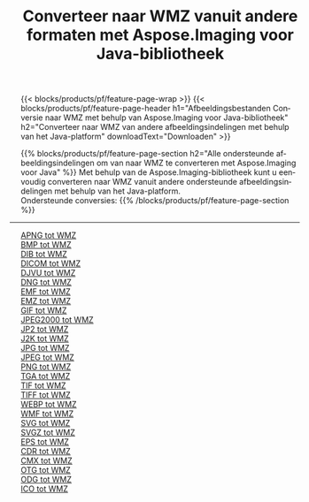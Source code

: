 ﻿---
title: Converteer naar WMZ vanuit andere formaten met Aspose.Imaging voor Java-bibliotheek 
weight: 3920
url: /nl/java/conversion/to/wmz 
lang: nl
langdirlevel: 2
locales: zh-hans,ja,it,ru,de,es,fr,nl,id,lt,pl,pt,vi,tr,ko,zh-hant,ar,hi,th,sv,cs,uk,he
description: Met Aspose.Imaging kunt u met Java converteren naar WMZ vanuit andere formaten
---

{{< blocks/products/pf/feature-page-wrap >}}
{{< blocks/products/pf/feature-page-header h1="Afbeeldingsbestanden Conversie naar WMZ met behulp van Aspose.Imaging voor Java-bibliotheek" h2="Converteer naar WMZ van andere afbeeldingsindelingen met behulp van het Java-platform" downloadText="Downloaden" >}}


{{% blocks/products/pf/feature-page-section  h2="Alle ondersteunde afbeeldingsindelingen om van naar WMZ te converteren met Aspose.Imaging voor Java" %}}
Met behulp van de Aspose.Imaging-bibliotheek kunt u eenvoudig converteren naar WMZ vanuit andere ondersteunde afbeeldingsindelingen met behulp van het Java-platform.
<br/>
Ondersteunde conversies:
{{% /blocks/products/pf/feature-page-section %}}
<div class="container-fluid productfamilypage bg-gray">
    <div class="convertypes bg-gray agp-content section">
        <div class="container">
		<hr style="margin-left:-20px;"/>
		<div class="row other-converters">
		    <div class='col-md-2 other-converter remove-lp remove-rp'><a href="/imaging/nl/java/conversion/apng-to-wmz" >APNG tot WMZ</a></div>
<div class='col-md-2 other-converter remove-lp remove-rp'><a href="/imaging/nl/java/conversion/bmp-to-wmz" >BMP tot WMZ</a></div>
<div class='col-md-2 other-converter remove-lp remove-rp'><a href="/imaging/nl/java/conversion/dib-to-wmz" >DIB tot WMZ</a></div>
<div class='col-md-2 other-converter remove-lp remove-rp'><a href="/imaging/nl/java/conversion/dicom-to-wmz" >DICOM tot WMZ</a></div>
<div class='col-md-2 other-converter remove-lp remove-rp'><a href="/imaging/nl/java/conversion/djvu-to-wmz" >DJVU tot WMZ</a></div>
<div class='col-md-2 other-converter remove-lp remove-rp'><a href="/imaging/nl/java/conversion/dng-to-wmz" >DNG tot WMZ</a></div>
<div class='col-md-2 other-converter remove-lp remove-rp'><a href="/imaging/nl/java/conversion/emf-to-wmz" >EMF tot WMZ</a></div>
<div class='col-md-2 other-converter remove-lp remove-rp'><a href="/imaging/nl/java/conversion/emz-to-wmz" >EMZ tot WMZ</a></div>
<div class='col-md-2 other-converter remove-lp remove-rp'><a href="/imaging/nl/java/conversion/gif-to-wmz" >GIF tot WMZ</a></div>
<div class='col-md-2 other-converter remove-lp remove-rp'><a href="/imaging/nl/java/conversion/jpeg2000-to-wmz" >JPEG2000 tot WMZ</a></div>
<div class='col-md-2 other-converter remove-lp remove-rp'><a href="/imaging/nl/java/conversion/jp2-to-wmz" >JP2 tot WMZ</a></div>
<div class='col-md-2 other-converter remove-lp remove-rp'><a href="/imaging/nl/java/conversion/j2k-to-wmz" >J2K tot WMZ</a></div>
<div class='col-md-2 other-converter remove-lp remove-rp'><a href="/imaging/nl/java/conversion/jpg-to-wmz" >JPG tot WMZ</a></div>
<div class='col-md-2 other-converter remove-lp remove-rp'><a href="/imaging/nl/java/conversion/jpeg-to-wmz" >JPEG tot WMZ</a></div>
<div class='col-md-2 other-converter remove-lp remove-rp'><a href="/imaging/nl/java/conversion/png-to-wmz" >PNG tot WMZ</a></div>
<div class='col-md-2 other-converter remove-lp remove-rp'><a href="/imaging/nl/java/conversion/tga-to-wmz" >TGA tot WMZ</a></div>
<div class='col-md-2 other-converter remove-lp remove-rp'><a href="/imaging/nl/java/conversion/tif-to-wmz" >TIF tot WMZ</a></div>
<div class='col-md-2 other-converter remove-lp remove-rp'><a href="/imaging/nl/java/conversion/tiff-to-wmz" >TIFF tot WMZ</a></div>
<div class='col-md-2 other-converter remove-lp remove-rp'><a href="/imaging/nl/java/conversion/webp-to-wmz" >WEBP tot WMZ</a></div>
<div class='col-md-2 other-converter remove-lp remove-rp'><a href="/imaging/nl/java/conversion/wmf-to-wmz" >WMF tot WMZ</a></div>
<div class='col-md-2 other-converter remove-lp remove-rp'><a href="/imaging/nl/java/conversion/svg-to-wmz" >SVG tot WMZ</a></div>
<div class='col-md-2 other-converter remove-lp remove-rp'><a href="/imaging/nl/java/conversion/svgz-to-wmz" >SVGZ tot WMZ</a></div>
<div class='col-md-2 other-converter remove-lp remove-rp'><a href="/imaging/nl/java/conversion/eps-to-wmz" >EPS tot WMZ</a></div>
<div class='col-md-2 other-converter remove-lp remove-rp'><a href="/imaging/nl/java/conversion/cdr-to-wmz" >CDR tot WMZ</a></div>
<div class='col-md-2 other-converter remove-lp remove-rp'><a href="/imaging/nl/java/conversion/cmx-to-wmz" >CMX tot WMZ</a></div>
<div class='col-md-2 other-converter remove-lp remove-rp'><a href="/imaging/nl/java/conversion/otg-to-wmz" >OTG tot WMZ</a></div>
<div class='col-md-2 other-converter remove-lp remove-rp'><a href="/imaging/nl/java/conversion/odg-to-wmz" >ODG tot WMZ</a></div>
<div class='col-md-2 other-converter remove-lp remove-rp'><a href="/imaging/nl/java/conversion/ico-to-wmz" >ICO tot WMZ</a></div>
                </div>
        </div>
    </div>
</div>
<br/>

